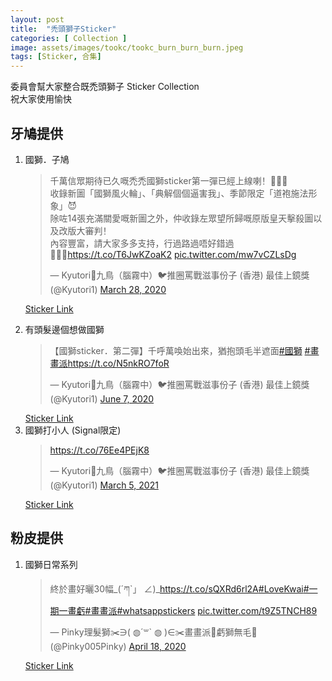 ```yaml
---
layout: post
title:  "禿頭獅子Sticker"
categories: [ Collection ]
image: assets/images/tookc/tookc_burn_burn_burn.jpeg
tags: [Sticker, 合集]
---
```

委員會幫大家整合既禿頭獅子 Sticker Collection<br> 
祝大家使用愉快


## 牙鳩提供<br>
<ol>

<li>國獅．子鳩
<blockquote class="twitter-tweet"><p lang="zh" dir="ltr">千萬信眾期待已久嘅禿禿國獅sticker第一彈已經上線喇！🎉🎉🎉<br>收錄新圖「國獅風火輪」、「典解個個逼害我」、季節限定「道袍施法形象」😈<br>除咗14張充滿關愛嘅新圖之外，仲收錄左眾望所歸嘅原版皇天擊殺圖以及改版大審判！<br>內容豐富，請大家多多支持，行過路過唔好錯過🙇🏿‍♀️<a href="https://t.co/T6JwKZoaK2">https://t.co/T6JwKZoaK2</a> <a href="https://t.co/mw7vCZLsDg">pic.twitter.com/mw7vCZLsDg</a></p>&mdash; Kyutori🔸九鳥（腦霧中）🐦推圈罵戰滋事份子 (香港) 最佳上鏡獎 (@Kyutori1) <a href="https://twitter.com/Kyutori1/status/1243888363049910273?ref_src=twsrc%5Etfw">March 28, 2020</a></blockquote> <script async src="https://platform.twitter.com/widgets.js" charset="utf-8"></script>

<a href="https://whatsticker.online/p/272355iXAFFrt/HK/zh">Sticker Link</a>
</li>

<li>有頭髮邊個想做國獅<br>
<blockquote class="twitter-tweet"><p lang="zh" dir="ltr">【國獅sticker．第二彈】千呼萬喚始出來，猶抱頭毛半遮面<a href="https://twitter.com/hashtag/%E5%9C%8B%E7%8D%85?src=hash&amp;ref_src=twsrc%5Etfw">#國獅</a> <a href="https://twitter.com/hashtag/%E7%95%AB%E7%95%AB%E6%B4%BE?src=hash&amp;ref_src=twsrc%5Etfw">#畫畫派</a><a href="https://t.co/N5nkRO7foR">https://t.co/N5nkRO7foR</a></p>&mdash; Kyutori🔸九鳥（腦霧中）🐦推圈罵戰滋事份子 (香港) 最佳上鏡獎 (@Kyutori1) <a href="https://twitter.com/Kyutori1/status/1269527413790093313?ref_src=twsrc%5Etfw">June 7, 2020</a></blockquote> <script async src="https://platform.twitter.com/widgets.js" charset="utf-8"></script>
<a href="https://whatsticker.online/p/291742s722KC1/HK/zh">Sticker Link</a>
</li>


<li>國獅打小人 (Signal限定)
<blockquote class="twitter-tweet"><p lang="qme" dir="ltr"><a href="https://t.co/76Ee4PEjK8">https://t.co/76Ee4PEjK8</a></p>&mdash; Kyutori🔸九鳥（腦霧中）🐦推圈罵戰滋事份子 (香港) 最佳上鏡獎 (@Kyutori1) <a href="https://twitter.com/Kyutori1/status/1367719797388021762?ref_src=twsrc%5Etfw">March 5, 2021</a></blockquote> <script async src="https://platform.twitter.com/widgets.js" charset="utf-8"></script>
<a href="https://signal.art/addstickers/#pack_id=e02a7ca1b0a22e7fcb288faffa77b961&pack_key=feeaf7f3ba5cb6bac0d2587346a2f81adfe9cf98563f5b68bb7ecee32769df97">Sticker Link</a>

</li>
</ol>

## 粉皮提供
<ol>
<li>國獅日常系列
<blockquote class="twitter-tweet"><p lang="zh" dir="ltr">終於畫好曬30幅_(´ཀ`」 ∠)_<a href="https://t.co/sQXRd6rl2A">https://t.co/sQXRd6rl2A</a><a href="https://twitter.com/hashtag/LoveKwai?src=hash&amp;ref_src=twsrc%5Etfw">#LoveKwai</a><a href="https://twitter.com/hashtag/%E4%B8%80%E6%9C%9F%E4%B8%80%E7%95%AB%E8%99%A7?src=hash&amp;ref_src=twsrc%5Etfw">#一期一畫虧</a><a href="https://twitter.com/hashtag/%E7%95%AB%E7%95%AB%E6%B4%BE?src=hash&amp;ref_src=twsrc%5Etfw">#畫畫派</a><a href="https://twitter.com/hashtag/whatsappstickers?src=hash&amp;ref_src=twsrc%5Etfw">#whatsappstickers</a> <a href="https://t.co/t9Z5TNCH89">pic.twitter.com/t9Z5TNCH89</a></p>&mdash; Pinky理髮獅✂️∋( ◍´꒳` ◍ )∈✂️畫畫派🎨虧獅無毛🦁 (@Pinky005Pinky) <a href="https://twitter.com/Pinky005Pinky/status/1251437033156833284?ref_src=twsrc%5Etfw">April 18, 2020</a></blockquote> <script async src="https://platform.twitter.com/widgets.js" charset="utf-8"></script>
<a href="https://whatsticker.online/p/278795CVY8GmM/HK/zh">Sticker Link</a>

</li>
</ol>


